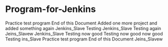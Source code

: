 # Program-for-Jenkins
Practice test program
End of this Document
Added one more project
and added something again
Jenkins_Slave Testing
Jenkins_Slave Testing again
Jeins_Slavew
Jenkins_Slave Testing now good
Testing now good
 now good
Testing
ins_Slave
Practice test program
End of this Document
Jeins_Slavew
